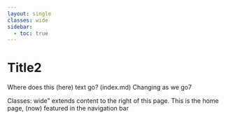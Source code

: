 ```yaml
---
layout: single
classes: wide 
sidebar:
  - toc: true
---
```


# Title2 

Where does this (here) text go? (index.md) Changing as we go7

Classes: wide" extends content to the right of this page. This is the home page, (now) featured in the navigation bar
